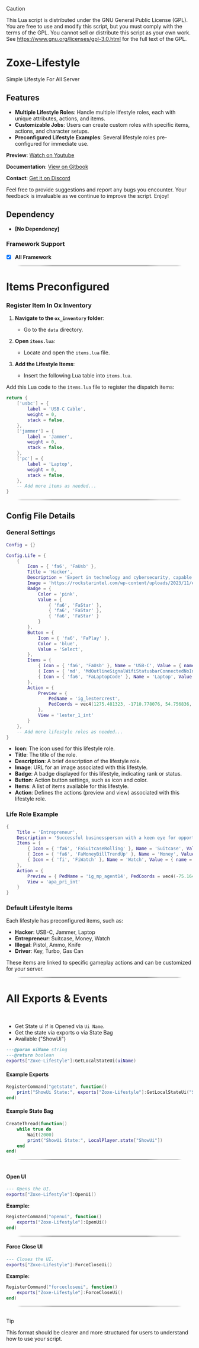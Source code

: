 > [!CAUTION]
> This Lua script is distributed under the GNU General Public License (GPL).
> You are free to use and modify this script, but you must comply with the terms of the GPL.
> You cannot sell or distribute this script as your own work.
> See https://www.gnu.org/licenses/gpl-3.0.html for the full text of the GPL.

# Zoxe-Lifestyle

Simple Lifestyle For All Server

## Features

- **Multiple Lifestyle Roles**: Handle multiple lifestyle roles, each with unique attributes, actions, and items.
- **Customizable Jobs**: Users can create custom roles with specific items, actions, and character setups.
- **Preconfigured Lifestyle Examples**: Several lifestyle roles pre-configured for immediate use.

**Preview**: [Watch on Youtube](https://youtu.be/OWjQY3byRBQ)

**Documentation**: [View on Gitbook](https://zoxe-development.gitbook.io/home/)

**Contact**: [Get it on Discord](https://discord.gg/avJYpPCfuG)

Feel free to provide suggestions and report any bugs you encounter. Your feedback is invaluable as we continue to improve the script. Enjoy!

## Dependency

- **[No Dependency]**

### Framework Support

- [x] **All Framework**

<hr style="border-radius: 50%; margin: 0 25px;">

# Items Preconfigured

### Register Item In Ox Inventory

1. **Navigate to the `ox_inventory` folder**:

   - Go to the `data` directory.

2. **Open `items.lua`**:

   - Locate and open the `items.lua` file.

3. **Add the Lifestyle Items**:
   - Insert the following Lua table into `items.lua`.

Add this Lua code to the `items.lua` file to register the dispatch items:

```lua
return {
	['usbc'] = {
        label = 'USB-C Cable',
        weight = 0,
        stack = false,
    },
    ['jammer'] = {
        label = 'Jammer',
        weight = 0,
        stack = false,
    },
    ['pc'] = {
        label = 'Laptop',
        weight = 0,
        stack = false,
    },
    -- Add more items as needed...
}
```

<hr style="border-radius: 50%; margin: 0 25px;">

## Config File Details

### General Settings

```lua
Config = {}

Config.Life = {
    {
        Icon = { 'fa6', 'FaUsb' },
        Title = 'Hacker',
        Description = 'Expert in technology and cybersecurity, capable of breaching the most secure systems.',
        Image = 'https://rockstarintel.com/wp-content/uploads/2023/11/e1bf2b94c9208b6a210fa6add837641ce24d23052.webp',
        Badge = {
            Color = 'pink',
            Value = {
                { 'fa6', 'FaStar' },
                { 'fa6', 'FaStar' },
                { 'fa6', 'FaStar' }
            }
        },
        Button = {
            Icon = { 'fa6', 'FaPlay' },
            Color = 'blue',
            Value = 'Select',
        },
        Items = {
            { Icon = { 'fa6', 'FaUsb' }, Name = 'USB-C', Value = { name = 'usbc', quantity = 1 } },
            { Icon = { 'md', 'MdOutlineSignalWifiStatusbarConnectedNoInternet4' }, Name = 'Jammer', Value = { name = 'jammer', quantity = 1 } },
            { Icon = { 'fa6', 'FaLaptopCode' }, Name = 'Laptop', Value = { name = 'pc', quantity = 1 } }
        },
        Action = {
            Preview = {
                PedName = 'ig_lestercrest',
                PedCoords = vec4(1275.481323, -1710.778076, 54.756836, 116.220474),
            },
            View = 'lester_1_int'
        }
    },
    -- Add more lifestyle roles as needed...
}
```

- **Icon**: The icon used for this lifestyle role.
- **Title**: The title of the role.
- **Description**: A brief description of the lifestyle role.
- **Image**: URL for an image associated with this lifestyle.
- **Badge**: A badge displayed for this lifestyle, indicating rank or status.
- **Button**: Action button settings, such as icon and color.
- **Items**: A list of items available for this lifestyle.
- **Action**: Defines the actions (preview and view) associated with this lifestyle role.

### Life Role Example

```lua
{
    Title = 'Entrepreneur',
    Description = 'Successful businessperson with a keen eye for opportunities and exceptional leadership skills.',
    Items = {
        { Icon = { 'fa6', 'FaSuitcaseRolling' }, Name = 'Suitcase', Value = { name = 'suitcase', quantity = 1 } },
        { Icon = { 'fa6', 'FaMoneyBillTrendUp' }, Name = 'Money', Value = { name = 'money', quantity = 10000 } },
        { Icon = { 'fi', 'FiWatch' }, Name = 'Watch', Value = { name = 'watch', quantity = 3 } }
    },
    Action = {
        Preview = { PedName = 'ig_mp_agent14', PedCoords = vec4(-75.164833, -802.681335, 243.373657, 218.267715) },
        View = 'apa_pri_int'
    }
}
```

### Default Lifestyle Items

Each lifestyle has preconfigured items, such as:

- **Hacker**: USB-C, Jammer, Laptop
- **Entrepreneur**: Suitcase, Money, Watch
- **Illegal**: Pistol, Ammo, Knife
- **Driver**: Key, Turbo, Gas Can

These items are linked to specific gameplay actions and can be customized for your server.

<hr style="border-radius: 50%; margin: 0 25px;">

# All Exports & Events

<br>

- Get State ui if is Opened via `Ui Name`.
- Get the state via exports o via State Bag
- Available ("ShowUi")

```lua
---@param uiName string
---@return boolean
exports["Zoxe-Lifestyle"]:GetLocalStateUi(uiName)
```

#### Example Exports

```lua
RegisterCommand("getstate", function()
    print("ShowUi State:", exports["Zoxe-Lifestyle"]:GetLocalStateUi("ShowUi"))
end)
```

#### Example State Bag

```lua
CreateThread(function()
    while true do
        Wait(2000)
        print("ShowUi State:", LocalPlayer.state["ShowUi"])
    end
end)
```

<hr style="border-radius: 50%; margin: 0 25px;">
<br>

#### Open UI

```lua
--- Opens the UI.
exports["Zoxe-Lifestyle"]:OpenUi()
```

**Example:**

```lua
RegisterCommand("openui", function()
    exports["Zoxe-Lifestyle"]:OpenUi()
end)
```

<hr style="border-radius: 50%; margin: 0 25px;">

#### Force Close UI

```lua
--- Closes the UI.
exports["Zoxe-Lifestyle"]:ForceCloseUi()
```

**Example:**

```lua
RegisterCommand("forcecloseui", function()
    exports["Zoxe-Lifestyle"]:ForceCloseUi()
end)
```

<hr style="border-radius: 50%; margin: 0 25px;">
<br>

> [!TIP]
> This format should be clearer and more structured for users to understand how to use your script.
